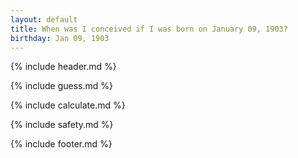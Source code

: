 ```yaml
---
layout: default
title: When was I conceived if I was born on January 09, 1903?
birthday: Jan 09, 1903
---
```


{% include header.md %}

{% include guess.md %}

{% include calculate.md %}

{% include safety.md %}

{% include footer.md %}



